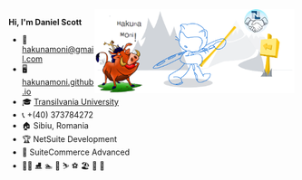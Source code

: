 <img width="70%" align="right" alt="Github" src="/images/git_readme_demo.png" />

**Hi, I'm Daniel Scott**

- :e-mail: [hakunamoni@gmail.com](mailto:hakunamoni@gmail.com)
- :desktop_computer: [hakunamoni.github.io](hakunamoni.github.io)
- :mortar_board: [Transilvania University](https://www.unitbv.ro/)
- :telephone_receiver: +(40) 373784272
- :house: Sibiu, Romania
- :trophy: NetSuite Development
- :notebook_with_decorative_cover: SuiteCommerce Advanced
- :lotus_position_man: :ice_skate: :swimmer: :clinking_glasses: :skier: :soccer: :beach_umbrella: :coconut: :bowling: 

<!-- 
:book:
:blue_book:
:envelope:
:computer:
 -->

<!--
### Hi there 👋


**hakunamoni/hakunamoni** is a ✨ _special_ ✨ repository because its `README.md` (this file) appears on your GitHub profile.


- 🔭 I’m currently working on ...
- 🌱 I’m currently learning ...
- 👯 I’m looking to collaborate on ...
- 🤔 I’m looking for help with ...
- 💬 Ask me about ...
- 📫 How to reach me: ...
- 😄 Pronouns: ...
- ⚡ Fun fact: ...
-->

